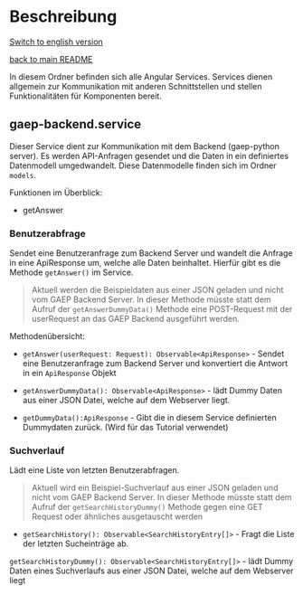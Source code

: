 # Beschreibung
[Switch to english version](/Frontend/app/GAEP/src/app/services/README.md)

[back to main README](/README.md)

In diesem Ordner befinden sich alle Angular Services. Services dienen allgemein zur Kommunikation mit anderen Schnittstellen und stellen Funktionalitäten für Komponenten bereit.

## gaep-backend.service

Dieser Service dient zur Kommunikation mit dem Backend (gaep-python server). Es werden API-Anfragen gesendet und die Daten in ein definiertes Datenmodell umgedwandelt. Diese Datenmodelle finden sich im Ordner `models`.



Funktionen im Überblick:
- getAnswer

### Benutzerabfrage
Sendet eine Benutzeranfrage zum Backend Server und wandelt die Anfrage in eine ApiResponse um, welche alle Daten beinhaltet. Hierfür gibt es die Methode `getAnswer()` im Service. 

> Aktuell werden die Beispieldaten aus einer JSON geladen und nicht vom GAEP Backend Server. In dieser Methode müsste statt dem Aufruf der `getAnswerDummyData()` Methode eine POST-Request mit der userRequest an das GAEP Backend ausgeführt werden.

Methodenübersicht:
- `getAnswer(userRequest: Request): Observable<ApiResponse>` - Sendet eine Benutzeranfrage zum Backend Server und konvertiert die Antwort in ein `ApiResponse` Objekt

- `getAnswerDummyData(): Observable<ApiResponse>` - lädt Dummy Daten aus einer JSON Datei, welche auf dem Webserver liegt.

- `getDummyData():ApiResponse` - Gibt die in diesem Service definierten Dummydaten zurück. (Wird für das Tutorial verwendet)


### Suchverlauf
Lädt eine Liste von letzten Benutzerabfragen.

> Aktuell wird ein Beispiel-Suchverlauf aus einer JSON geladen und nicht vom GAEP Backend Server. In dieser Methode müsste statt dem Aufruf der `getSearchHistoryDummy()` Methode gegen eine GET Request oder ähnliches ausgetauscht werden

- `getSearchHistory(): Observable<SearchHistoryEntry[]>` - Fragt die Liste der letzten Sucheinträge ab.

`getSearchHistoryDummy(): Observable<SearchHistoryEntry[]>` - lädt Dummy Daten eines Suchverlaufs aus einer JSON Datei, welche auf dem Webserver liegt
